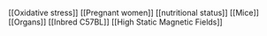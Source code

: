 [[Oxidative stress]]
[[Pregnant women]]
[[nutritional status]]
[[Mice]]
[[Organs]]
[[Inbred C57BL]]
[[High Static Magnetic Fields]]
